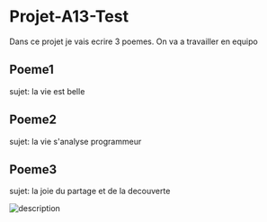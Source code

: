 # Projet-A13-Test
Dans ce projet je vais ecrire 3 poemes. On va a travailler en equipo

## Poeme1
sujet: la vie est belle

## Poeme2
sujet: la vie s'analyse programmeur

## Poeme3
sujet: la joie du partage et de la decouverte

<img scr="image.gpg" alt="description"> 
